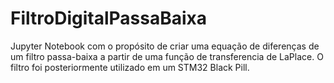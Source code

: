 # FiltroDigitalPassaBaixa
Jupyter Notebook com o propósito de criar uma equação de diferenças de um filtro passa-baixa a partir de uma função de transferencia de LaPlace.
O filtro foi posteriormente utilizado em um STM32 Black Pill.
